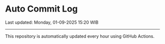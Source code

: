 # Auto Commit Log

Last updated: Monday, 01-09-2025 15:20 WIB

---

This repository is automatically updated every hour using GitHub Actions.
